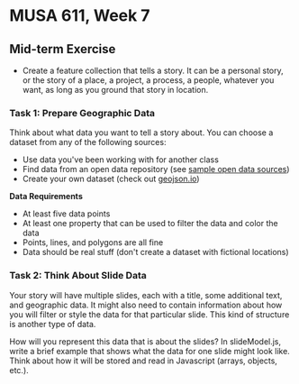 # MUSA 611, Week 7

## Mid-term Exercise

* Create a feature collection that tells a story. It can be a personal story, or
  the story of a place, a project, a process, a people, whatever you want, as
  long as you ground that story in location.

### Task 1: Prepare Geographic Data

Think about what data you want to tell a story about. You can choose a dataset from any of the following sources:

* Use data you've been working with for another class
* Find data from an open data repository (see [sample open data sources](sample-open-data-sources.md))
* Create your own dataset (check out [geojson.io](https://geojson.io))

**Data Requirements**
* At least five data points
* At least one property that can be used to filter the data and color the data
* Points, lines, and polygons are all fine
* Data should be real stuff (don't create a dataset with fictional locations)

### Task 2: Think About Slide Data

Your story will have multiple slides, each with a title, some additional text, and geographic data. It might also need to contain information about how you will filter or style the data for that particular slide. This kind of structure is another type of data.

How will you represent this data that is about the slides? In slideModel.js, write a brief example that shows what the data for one slide might look like. Think about how it will be stored and read in Javascript (arrays, objects, etc.).
